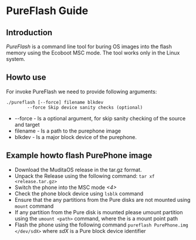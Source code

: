 # PureFlash Guide
## Introduction
*PureFlash* is a command line tool for buring OS images into the flash memory using the Ecoboot MSC mode. 
The tool works only in the Linux system.

## Howto use
For invoke PureFlash we need to provide following arguments:
```
./pureflash [--force] filename blkdev
        --force Skip device sanity checks (optional)
```
* --force - Is a optional argument, for skip sanity checking of the source and target
* filename - Is a path to the purephone image 
* blkdev - Is a major block device of the purephone.

## Example howto flash PurePhone image

* Download the MuditaOS release in the tar.gz format.
* Unpack the Release using the following command: `tar xf <release.tar.gz>`
* Switch the phone into the MSC mode *<4>*
* Check the phone block device using `lsblk` command
* Ensure that the any partitions from the Pure disks are not mounted using `mount` command
* If any partition from the Pure disk is mounted please umount partition using the `umount <path>` command, where the *<path>* is a mount point path
* Flash the phone using the following command `pureflash PurePhone.img </dev/sdX>` where *sdX* is a Pure block device identifier